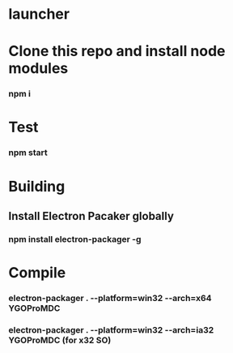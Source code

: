 # launcher

# Clone this repo and install node modules
### npm i

# Test
### npm start

# Building
## Install Electron Pacaker globally
### npm install electron-packager -g

# Compile
### electron-packager . --platform=win32 --arch=x64 YGOProMDC
### electron-packager . --platform=win32 --arch=ia32 YGOProMDC (for x32 SO)

